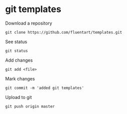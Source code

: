 # git templates

Download a repository
```
git clone https://github.com/fluentart/templates.git 
```

See status
```
git status
```

Add changes
```
git add <file>
```

Mark changes
```
git commit -m 'added git templates'

```

Upload to git
```
git push origin master
```
